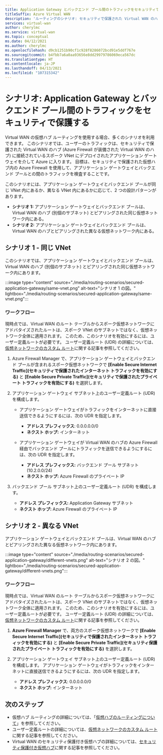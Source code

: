 ```yaml
---
title: Application Gateway とバックエンド プール間のトラフィックをセキュリティで保護する
titleSuffix: Azure Virtual WAN
description: 'ルーティングのシナリオ: セキュリティで保護された Virtual WAN のハブに接続されているスポーク VNet にデプロイされたアプリケーション ゲートウェイを経由するトラフィックをセキュリティで保護します。'
services: virtual-wan
author: cherylmc
ms.service: virtual-wan
ms.topic: conceptual
ms.date: 04/12/2021
ms.author: cherylmc
ms.openlocfilehash: d9cb1251b90cf1c928f8286072bcd91e5ddf767e
ms.sourcegitcommit: b4fbb7a6a0aa93656e8dd29979786069eca567dc
ms.translationtype: HT
ms.contentlocale: ja-JP
ms.lasthandoff: 04/13/2021
ms.locfileid: "107315342"
---
```

# <a name="scenario-secure-traffic-between-application-gateway-and-backend-pools"></a>シナリオ: Application Gateway とバックエンド プール間のトラフィックをセキュリティで保護する

Virtual WAN の仮想ハブ ルーティングを使用する場合、多くのシナリオを利用できます。 このシナリオでは、ユーザーのトラフィックは、セキュリティで保護された Virtual WAN のハブ (Azure Firewall が装備された Virtual WAN のハブ) に接続されているスポーク VNet にデプロイされたアプリケーション ゲートウェイを介して Azure に入ります。 目標は、セキュリティで保護された仮想ハブ内の Azure Firewall を使用して、アプリケーション ゲートウェイとバックエンド プールとの間のトラフィックを検査することです。

このシナリオには、アプリケーション ゲートウェイとバックエンド プールが同じ VNet 内にあるか、異なる VNet 内にあるかに応じて、2 つの設計パターンがあります。

* **シナリオ 1:** アプリケーション ゲートウェイとバックエンド プールは、Virtual WAN のハブ (別個のサブネット) とピアリングされた同じ仮想ネットワーク内にある。
* **シナリオ 2:** アプリケーション ゲートウェイとバックエンド プールは、Virtual WAN のハブとピアリングされた異なる仮想ネットワーク内にある。

## <a name="scenario-1---same-vnet"></a><a name="scenario-1"></a>シナリオ 1 - 同じ VNet

このシナリオでは、アプリケーション ゲートウェイとバックエンド プールは、Virtual WAN のハブ (別個のサブネット) とピアリングされた同じ仮想ネットワーク内にあります。

:::image type="content" source="./media/routing-scenarios/secured-application-gateway/same-vnet.png" alt-text="シナリオ 1 の図。" lightbox="./media/routing-scenarios/secured-application-gateway/same-vnet.png":::

### <a name="workflow"></a>ワークフロー

現時点では、Virtual WAN のルート テーブルからスポーク仮想ネットワークにアドバタイズされたルートは、スポーク VNet のサブネットではなく、仮想ネットワーク全体に適用されます。 このため、このシナリオを有効にするには、ユーザー定義ルートが必要です。 ユーザー定義ルート (UDR) の詳細については、[仮想ネットワークのカスタム ルート](../virtual-network/virtual-networks-udr-overview.md#user-defined)に関する記事を参照してください。


1. Azure Firewall Manager で、アプリケーション ゲートウェイとバックエンド プールが含まれるスポーク仮想ネットワークで **[Enable Secure Internet Traffic]\(セキュリティで保護されたインターネット トラフィックを有効にする\)** と **[Enable Secure Private Traffic]\(セキュリティで保護されたプライベート トラフィックを有効にする\)** を選択します。
1. アプリケーション ゲートウェイ サブネット上のユーザー定義ルート (UDR) を構成します。

   * アプリケーション ゲートウェイがトラフィックをインターネットに直接送信できるようにするには、次の UDR を指定します。

     * **アドレス プレフィックス**: 0.0.0.0.0/0
     * **ネクスト ホップ:** インターネット

   * アプリケーション ゲートウェイが Virtual WAN のハブの Azure Firewall 経由でバックエンド プールにトラフィックを送信できるようにするには、次の UDR を指定します。

      * **アドレス プレフィックス:** バックエンド プール サブネット (10.2.0.0/24)
      * **ネクスト ホップ:** Azure Firewall のプライベート IP

1. バックエンド プール サブネット上のユーザー定義ルート (UDR) を構成します。

   * **アドレス プレフィックス:** Application Gateway サブネット
   * **ネクスト ホップ:** Azure Firewall のプライベート IP

## <a name="scenario-2---different-vnets"></a><a name="scenario-2"></a>シナリオ 2 - 異なる VNet

アプリケーション ゲートウェイとバックエンド プールは、Virtual WAN のハブとピアリングされた異なる仮想ネットワーク内にあります。

:::image type="content" source="./media/routing-scenarios/secured-application-gateway/different-vnets.png" alt-text="シナリオ 2 の図。" lightbox="./media/routing-scenarios/secured-application-gateway/different-vnets.png":::

### <a name="workflow"></a>ワークフロー

現時点では、Virtual WAN のルート テーブルからスポーク仮想ネットワークにアドバタイズされたルートは、スポーク VNet のサブネットではなく、仮想ネットワーク全体に適用されます。 このため、このシナリオを有効にするには、ユーザー定義ルートが必要です。 ユーザー定義ルート (UDR) の詳細については、[仮想ネットワークのカスタム ルート](../virtual-network/virtual-networks-udr-overview.md#user-defined)に関する記事を参照してください。

1. **Azure Firewall Manager** で、両方のスポーク仮想ネットワークで **[Enable Secure Internet Traffic]\(セキュリティで保護されたインターネット トラフィックを有効にする\)** と **[Enable Secure Private Traffic]\(セキュリティ保護されたプライベート トラフィックを有効にする\)** を選択します。

1. アプリケーション ゲートウェイ サブネット上のユーザー定義ルート (UDR) を構成します。 アプリケーション ゲートウェイがトラフィックをインターネットに直接送信できるようにするには、次の UDR を指定します。

   * **アドレス プレフィックス**: 0.0.0.0.0/0
   * **ネクスト ホップ:** インターネット

## <a name="next-steps"></a>次のステップ

* 仮想ハブ ルーティングの詳細については、「[仮想ハブのルーティングについて](about-virtual-hub-routing.md)」を参照してください。
* ユーザー定義ルートの詳細については、[仮想ネットワークのカスタム ルート](../virtual-network/virtual-networks-udr-overview.md#user-defined)に関する記事を参照してください。
* Virtual WAN のセキュリティ保護付き仮想ハブの詳細については、[セキュリティ保護付き仮想ハブ](../firewall-manager/secured-virtual-hub.md)に関する記事を参照してください。

